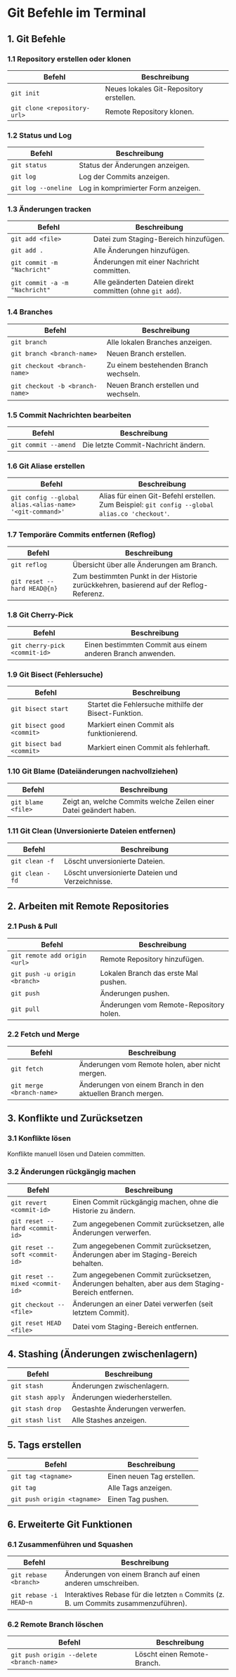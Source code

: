 # Git Befehle im Terminal

## 1. Git Befehle

### 1.1 Repository erstellen oder klonen

| Befehl | Beschreibung |
|--------|--------------|
| `git init` | Neues lokales Git-Repository erstellen. |
| `git clone <repository-url>` | Remote Repository klonen. |

### 1.2 Status und Log

| Befehl | Beschreibung |
|--------|--------------|
| `git status` | Status der Änderungen anzeigen. |
| `git log` | Log der Commits anzeigen. |
| `git log --oneline` | Log in komprimierter Form anzeigen. |

### 1.3 Änderungen tracken

| Befehl | Beschreibung |
|--------|--------------|
| `git add <file>` | Datei zum Staging-Bereich hinzufügen. |
| `git add .` | Alle Änderungen hinzufügen. |
| `git commit -m "Nachricht"` | Änderungen mit einer Nachricht committen. |
| `git commit -a -m "Nachricht"` | Alle geänderten Dateien direkt committen (ohne `git add`). |

### 1.4 Branches

| Befehl | Beschreibung |
|--------|--------------|
| `git branch` | Alle lokalen Branches anzeigen. |
| `git branch <branch-name>` | Neuen Branch erstellen. |
| `git checkout <branch-name>` | Zu einem bestehenden Branch wechseln. |
| `git checkout -b <branch-name>` | Neuen Branch erstellen und wechseln. |

### 1.5 Commit Nachrichten bearbeiten

| Befehl | Beschreibung |
|--------|--------------|
| `git commit --amend` | Die letzte Commit-Nachricht ändern. |

### 1.6 Git Aliase erstellen

| Befehl | Beschreibung |
|--------|--------------|
| `git config --global alias.<alias-name> '<git-command>'` | Alias für einen Git-Befehl erstellen. Zum Beispiel: `git config --global alias.co 'checkout'`. |

### 1.7 Temporäre Commits entfernen (Reflog)

| Befehl | Beschreibung |
|--------|--------------|
| `git reflog` | Übersicht über alle Änderungen am Branch. |
| `git reset --hard HEAD@{n}` | Zum bestimmten Punkt in der Historie zurückkehren, basierend auf der Reflog-Referenz. |

### 1.8 Git Cherry-Pick

| Befehl | Beschreibung |
|--------|--------------|
| `git cherry-pick <commit-id>` | Einen bestimmten Commit aus einem anderen Branch anwenden. |

### 1.9 Git Bisect (Fehlersuche)

| Befehl | Beschreibung |
|--------|--------------|
| `git bisect start` | Startet die Fehlersuche mithilfe der Bisect-Funktion. |
| `git bisect good <commit>` | Markiert einen Commit als funktionierend. |
| `git bisect bad <commit>` | Markiert einen Commit als fehlerhaft. |

### 1.10 Git Blame (Dateiänderungen nachvollziehen)

| Befehl | Beschreibung |
|--------|--------------|
| `git blame <file>` | Zeigt an, welche Commits welche Zeilen einer Datei geändert haben. |

### 1.11 Git Clean (Unversionierte Dateien entfernen)

| Befehl | Beschreibung |
|--------|--------------|
| `git clean -f` | Löscht unversionierte Dateien. |
| `git clean -fd` | Löscht unversionierte Dateien und Verzeichnisse. |

## 2. Arbeiten mit Remote Repositories

### 2.1 Push & Pull

| Befehl | Beschreibung |
|--------|--------------|
| `git remote add origin <url>` | Remote Repository hinzufügen. |
| `git push -u origin <branch>` | Lokalen Branch das erste Mal pushen. |
| `git push` | Änderungen pushen. |
| `git pull` | Änderungen vom Remote-Repository holen. |

### 2.2 Fetch und Merge

| Befehl | Beschreibung |
|--------|--------------|
| `git fetch` | Änderungen vom Remote holen, aber nicht mergen. |
| `git merge <branch-name>` | Änderungen von einem Branch in den aktuellen Branch mergen. |

## 3. Konflikte und Zurücksetzen

### 3.1 Konflikte lösen

Konflikte manuell lösen und Dateien committen.

### 3.2 Änderungen rückgängig machen

| Befehl | Beschreibung |
|--------|--------------|
| `git revert <commit-id>` | Einen Commit rückgängig machen, ohne die Historie zu ändern. |
| `git reset --hard <commit-id>` | Zum angegebenen Commit zurücksetzen, alle Änderungen verwerfen. |
| `git reset --soft <commit-id>` | Zum angegebenen Commit zurücksetzen, Änderungen aber im Staging-Bereich behalten. |
| `git reset --mixed <commit-id>` | Zum angegebenen Commit zurücksetzen, Änderungen behalten, aber aus dem Staging-Bereich entfernen. |
| `git checkout -- <file>` | Änderungen an einer Datei verwerfen (seit letztem Commit). |
| `git reset HEAD <file>` | Datei vom Staging-Bereich entfernen. |

## 4. Stashing (Änderungen zwischenlagern)

| Befehl | Beschreibung |
|--------|--------------|
| `git stash` | Änderungen zwischenlagern. |
| `git stash apply` | Änderungen wiederherstellen. |
| `git stash drop` | Gestashte Änderungen verwerfen. |
| `git stash list` | Alle Stashes anzeigen. |

## 5. Tags erstellen

| Befehl | Beschreibung |
|--------|--------------|
| `git tag <tagname>` | Einen neuen Tag erstellen. |
| `git tag` | Alle Tags anzeigen. |
| `git push origin <tagname>` | Einen Tag pushen. |

## 6. Erweiterte Git Funktionen

### 6.1 Zusammenführen und Squashen

| Befehl | Beschreibung |
|--------|--------------|
| `git rebase <branch>` | Änderungen von einem Branch auf einen anderen umschreiben. |
| `git rebase -i HEAD~n` | Interaktives Rebase für die letzten `n` Commits (z. B. um Commits zusammenzuführen). |

### 6.2 Remote Branch löschen

| Befehl | Beschreibung |
|--------|--------------|
| `git push origin --delete <branch-name>` | Löscht einen Remote-Branch. |
